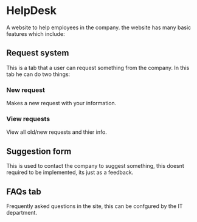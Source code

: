 # HelpDesk
A website to help employees in the company. the website has many basic features which include:

## Request system
This is a tab that a user can request something from the company.
In this tab he can do two things:
### New request
Makes a new request with your information.
### View requests
View all old/new requests and thier info.

## Suggestion form
This is used to contact the company to suggest something, this doesnt required to be implemented, its just as a feedback.

## FAQs tab
Frequently asked questions in the site, this can be confgured by the IT department.

